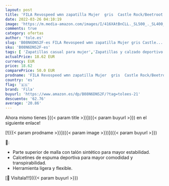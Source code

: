 ```yaml
---
layout: post
title: 'FILA Revospeed wmn zapatilla Mujer  gris  Castle Rock/Beetroot Purple   40 EU'
date: 2022-03-26 04:10:19
image: 'https://m.media-amazon.com/images/I/416XAtBnCLL._SL500_._SL400_.jpg'
comments: true
category: ofertas
author: 'tole.es'
slug: 'B08N6DNS2F-es FILA Revospeed wmn zapatilla Mujer gris Castle...'
sku: 'B08N6DNS2F-es'
tags: [ 'Zapatillas casual para mujer','Zapatillas y calzado deportivo para mujer','Zapatos','Zapatos para mujer','Zapatos y complementos','fila','zapatilla', ]
actualPrice: 18.62 EUR
currency: EUR
price: 18.62
comparePrice: 50.0 EUR
prodname: 'FILA Revospeed wmn zapatilla Mujer  gris  Castle Rock/Beetroot Purple   40 EU'
country: 'es'
flag: '🇪🇸'
brand: 'Fila'
buyurl: 'https://www.amazon.es/dp/B08N6DNS2F/?tag=tolees-21'
descuento: '62.76'
average: '20.86'
---
```


Ahora mismo tienes [{{< param title >}}]({{< param buyurl >}}) en el siguiente enlace!

[![{{< param prodname >}}]({{< param image >}})]({{< param buyurl >}})

🔎:

- Parte superior de malla con talón sintético para mayor estabilidad.
- Calcetines de espuma deportiva para mayor comodidad y transpirabilidad.
- Herramienta ligera y flexible.

[🛒 Visítala!!!]({{< param buyurl >}})
